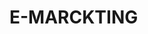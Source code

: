 # E-MARCKTING
<script type="module">
  // Import the functions you need from the SDKs you need
  import { initializeApp } from "https://www.gstatic.com/firebasejs/9.17.2/firebase-app.js";
  // TODO: Add SDKs for Firebase products that you want to use
  // https://firebase.google.com/docs/web/setup#available-libraries

  // Your web app's Firebase configuration
  const firebaseConfig = {
    apiKey: "AIzaSyBId7IR0muRSbs2e73VUKEpKmv50Ex0KFc",
    authDomain: "fars-41e55.firebaseapp.com",
    databaseURL: "https://fars-41e55-default-rtdb.firebaseio.com",
    projectId: "fars-41e55",
    storageBucket: "fars-41e55.appspot.com",
    messagingSenderId: "298785708640",
    appId: "1:298785708640:web:96f2310dfc11c038c6c105"
  };

  // Initialize Firebase
  const app = initializeApp(firebaseConfig);
</script>
